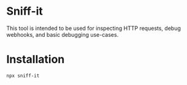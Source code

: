 # Sniff-it

This tool is intended to be used for inspecting HTTP requests, debug webhooks, and basic debugging use-cases.

# Installation

```bash
npx sniff-it
```